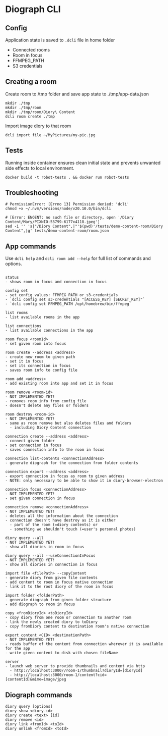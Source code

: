 # Diograph CLI

## Config

Application state is saved to `.dcli` file in home folder

- Connected rooms
- Room in focus
- FFMPEG_PATH
- S3 credentials

## Creating a room

Create room to /tmp folder and save app state to ./tmp/app-data.json

```
mkdir ./tmp
mkdir ./tmp/room
mkdir ./tmp/room/Diory\ Content
dcli room create ./tmp
```

Import image diory to that room

```
dcli import file ~/MyPictures/my-pic.jpg
```

## Tests

Running inside container ensures clean initial state and prevents unwanted side effects to local environment.

```
docker build -t robot-tests . && docker run robot-tests
```

## Troubleshooting

```
# PermissionError: [Errno 13] Permission denied: 'dcli'
chmod +x ~/.nvm/versions/node/v20.10.0/bin/dcli
```

```
# [Error: ENOENT: no such file or directory, open '/Diory Content/Mary/PIXNIO-53799-6177x4118.jpeg']
sed -i '' 's|"/Diory Content",|"'$(pwd)'/tests/demo-content-room/Diory Content",|g' tests/demo-content-room/room.json
```

## App commands

Use `dcli help` and `dcli room add --help` for full list of commands and options.

```

status
- shows room in focus and connection in focus

config set
- set config values: FFMPEG_PATH or s3-credentials
- `dcli config set s3-credentials "[ACCESS_KEY] [SECRET_KEY]"`
- `dcli config set FFMPEG_PATH /opt/homebrew/bin/ffmpeg`

list rooms
- list available rooms in the app

list connections
- list available connections in the app

room focus <roomId>
- set given room into focus

room create --address <address>
- create new room to given path
- set it in focus
- set its connection in focus
- saves room info to config file

room add <address>
- add existing room into app and set it in focus

room remove <room-id>
- NOT IMPLEMENTED YET!
- removes room info from config file
- doesn't delete any files or folders

room destroy <room-id>
- NOT IMPLEMENTED YET!
- same as room remove but also deletes files and folders
  - including Diory Content connection

connection create --address <address>
- connect given folder
- set connection in focus
- saves connection info to the room in focus

connection list-contents <connectionAddress>
- generate diograph for the connection from folder contents

connection export --address <address>
- export connection in focus as room to given address
- NOTE: only necessary to be able to show it in diory-browser-electron

connection focus <connectionAddress>
- NOT IMPLEMENTED YET!
- set given connection in focus

connection remove <connectionAddress>
- NOT IMPLEMENTED YET!
- deletes all the information about the connection
- connection doesn't have destroy as it is either
  - part of the room (=diory contents) or
  - something we shouldn't touch (=user's personal photos)

diory query --all
- NOT IMPLEMENTED YET!
- show all diories in room in focus

diory query --all --useConnectionInFocus
- NOT IMPLEMENTED YET!
- show all diories in connection in focus

import file <filePath> --copyContent
- generate diory from given file contents
- add content to room in focus native connection
- link it to the root diory of the room in focus

import folder <folderPath>
- generate diograph from given folder structure
- add diograph to room in focus

copy <fromDioryId> <toDioryId>
- copy diory from one room or connection to another room
- link the newly created diory to toDiory
- copy fromDiory content to destination room's native connection

export content <CID> <destinationPath>
- NOT IMPLEMENTED YET!
- reads buffer of the content from connection wherever it is available for the app
- write given content to disk with chosen fileName

server
- launch web server to provide thumbnails and content via http
  - http://localhost:3000//room-1/thumbnail?dioryId=[dioryId]
  - http://localhost:3000/room-1/content?cid=[contentId]&mime=image/jpeg
```

## Diograph commands

```
diory query [options]
diory show <diory-id>
diory create <text> [id]
diory remove <id>
diory link <fromId> <toId>
diory unlink <fromId> <toId>
```
